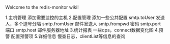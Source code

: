 Welcome to the redis-monitor wiki!

1.主机管理
添加需要监控的主机
2.配置管理
添加一些公共配置
smtp.toUser	发送人，多个逗号分隔
smtp.fromUser	邮件发送人
smtp.frompwd	密码
smtp.port	端口
smtp.host	邮件服务器地址
3.统计报表
一些qps，connect数据变化图
4.预警
配置预警项
5.详细信息
慢查日志，clientList等信息的查询 
